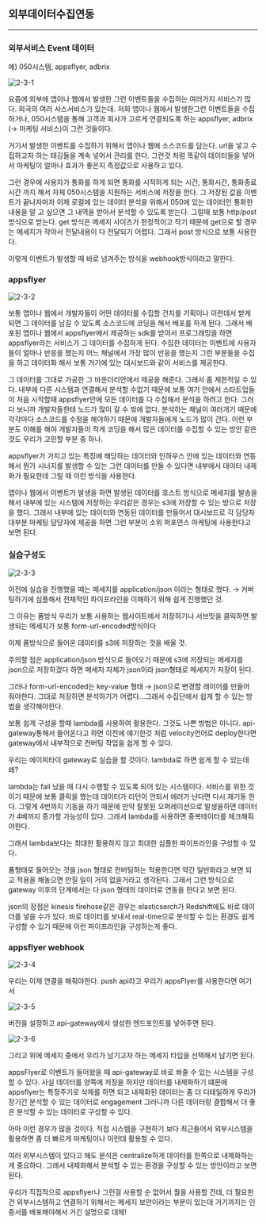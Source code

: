 ## 외부데이터수집연동

---

### 외부서비스 Event 데이터

예) 050시스템, appsflyer, adbrix

![2-3-1](https://user-images.githubusercontent.com/86764734/161762867-c66e2c41-2751-479e-a418-dc2d7cd7e170.png)


요즘에 외부에 앱이나 웹에서 발생한 그런 이벤트들을 수집하는 여러가지 서비스가 많다. 외국의 여러 사스서비스가 있는데. 저희 앱이나 웹에서 발생한그런 이벤트들을 수집하거나, 050시스템을 통해 고객과 회사가 고르게 연결되도록 하는 appsflyer, adbrix (→ 마케팅 서비스)이 그런 것들이다.

거기서 발생한 이벤트를 수집하기 위해서 앱이나 웹에 소스코드를 담는다. url을 넣고 수집하고자 하는 태깅들을 계속 넣어서 관리를 한다. 그런것 처럼 똑같이 데이터들을 넣어서 마케팅이 얼마나 효과가 좋은지 측정값으로 사용하고 있다.

그런 경우에 사용자가 통화를 하게 되면 통화를 시작하게 되는 시간, 통화시간, 통화종료시간 까지 해서 자체 050시스템을 지원하는 서비스에 저장을 한다. 그 저장된 값을 이벤트가 끝나자마자 이제 로컬에 있는 데이터 분석을 위해서 050에 있는  데이터인 통화한 내용을 알 고 싶으면 그 내역을 받아서 분석할 수 있도록 받는다. 그럴때 보통 http/post방식으로 받는다. get 방식은 메세지 사이즈가 한정적이고 작기 때문에 get으로 할 경우는 메세지가 작아서 전달내용이 다 전달되기 어렵다. 그래서 post 방식으로 보통 사용한다. 

이렇게 이벤트가 발생할 때 바로 넘겨주는 방식을 webhook방식이라고 말한다.

### appsflyer

![2-3-2](https://user-images.githubusercontent.com/86764734/161762877-7578cb4c-58b7-4b0b-84b1-3d45782fc00f.png)

보통 앱이나 웹에서 개발자들이 어떤 데이터를 수집할 건지를 기획이나 이런데서 받게 되면 그 데이터를 남길 수 있도록 소스코드에 코딩을 해서 배포를 하게 된다. 그래서 배포된 앱이나 웹에서 appsflyer에서 제공하는  sdk를 받아서 프로그래밍을 하면 appsflyer라는 서비스가 그 데이터를 수집하게 된다. 수집한 데이터는 이벤트에 사용자들이 얼마나 반응을 했는지 어느 채널에서 가장 많이 반응을 했는지 그런 부분들을 수집을 하고 데이터화 해서 보통 거기에 있는 대시보드와 같이 서비스를 제공한다. 

그 데이터를 그대로 가공한 그 바운더리안에서 제공을 해준다. 그래서 좀 제한적일 수 있다. 내부에 다른 시스템과 연결해서 분석할 수없기 때문에 보통 여기 안에서 스타트업들이 처음 시작할때 appsflyer안에 모든 데이터를 다 수집해서 분석을 하려고 한다. 그러다 보니까 개발자들한테 노드가 많이 갈 수 밖에 없다. 분석하는 채널이 여러개기 때문에 각각마다 소스코드를 수정을 해야하기 때문에 개발자들에게 노드가 많이 간다. 이런 부분도 이해를 해야 개발자들이 적게 코딩을 해서 많은 데이터를 수집할 수 있는 방안 같은 것도 우리가 고민할 부분 중 하나.

appsflyer가 가지고 있는 특징에 해당하는 데이터와 인하우스 안에 있는 데이터와 연동해서 뭔가 시너지를 발생할 수 있는 그런 데이터를 만들 수 있다면 내부에서 데이터 내제화가 필요한데 그럴 때 이런 방식을 사용한다.

앱이나 웹에서 이벤트가 발생을 하면 발생된 데이터를 호스트 방식으로 메세지를 발송을 해서 내부에 있는 시스템에 저장하는 우리같은 경우는 s3에 저장할 수 있는 방으로 저장을 했다. 그래서 내부에 있는 데이터와 연동된 데이터를 만들어서 대시보드로 각 담당자 대부분 마케팅 담당자에 제공을 하면 그런 부분이 소위 퍼포먼스 마케팅에 사용한다고 보면 된다. 

### 실습구성도

![2-3-3](https://user-images.githubusercontent.com/86764734/161762885-962e065f-4019-4921-9b7b-49f3f58ed494.png)

이전에 실습을 진행했을 때는 메세지를 application/json 이라는 형태로 했다. → 커버팅하기에 심플해서 전체적인 파이프라인을 이해하기 위해 쉽게 진행했던 것. 

그 이유는 폼방식 우리가 보통 사용하는 웹사이트에서 저장하기나 서브밋을 클릭하면 발생되는 메세지가 보통 form-url-encoded방식이다 

이제 폼방식으로 들어온 데이터를 s3에 저장하는 것을 배울 것.

주의할 점은 application/json 방식으로 들어오기 때문에 s3에 저장되는 메세지를 json으로 저장하겠다 하면 메세지 자체가 json이라 json형태로 메세지가 저장이 된다. 

그러나 form-url-encoded는 key-value 형태 → json으로 변경할 레이어를 만들어 줘야한다. 그대로 저장하면 분석하기가 어렵다...그래서 수집단에서 쉽게 할 수 있는 방법을 생각해야한다. 

보통 쉽게 구성을 할때 lambda를 사용하여 활용한다. 그것도 나쁜 방법은 아니다. api-gateway통해서 들어온다고 하면 이전에 얘기한것 처럼 velocity언어로 deploy한다면 gateway에서 내부적으로 컨버팅 작업을 쉽게 할 수 있다.

우리는 에이피타이 gateway로 실습을 할 것이다. lambda로 하면 쉽게 할 수 있는데 왜?

lambda는 fail 났을 때 다시 수행할 수 있도록 되어 있는 시스템이다. 서비스를 위한 것이기 때문에 보통 클릭을 했는데 데이터가 리턴이 안되서 에러가 난다면 다시 재기동 한다. 그렇게 4번까지 기동을 하기 때문에 만약 잘못된 오퍼레이션으로 발생을하면 데이터가 4배까지 증가할 가능성이 있다. 그래서 lambda를 사용하면 중복테이터를 체크해줘야한다.

그래서 lambda보다는 최대한 활용하지 않고 최대한 심플한 파이프라인을 구성할 수 있다.

폼형태로 들어오는 것을 json 형태로 컨버팅하는 적용한다면 약간 일반화라고 보면 되고 적용을 해놓으면 만질 일이 거의 없을거라고 생각된다. 그래서 그런 방식으로 gateway 이후의 단계에서는 다 json 형태의 데이터로 연동을 한다고 보면 된다.

json의 장점은 kinesis firehose같은 경우는 elasticserch가 Redshift에도 바로 데이더를 넣을 수가 있다. 바로 데이터를 보내서 real-time으로 분석할 수 있는 환경도 쉽게 구성할 수 있기 때문에 이런 파이프라인을 구성하는게 좋다.

### appsflyer webhook

![2-3-4](https://user-images.githubusercontent.com/86764734/161762895-dfd35e3f-20e5-4e6f-8086-f596c6eebc31.png)

우리는 이제 연결을 해줘야한다. push api라고 우리가 appsFlyer를 사용한다면 여기서 

![2-3-5](https://user-images.githubusercontent.com/86764734/161762902-c147d33b-27bd-41da-8fde-4511aceb5baf.png)


버전을 설정하고 api-gateway에서 생성한 엔드포인트를 넣어주면 된다.

![2-3-6](https://user-images.githubusercontent.com/86764734/161762911-b0c5e017-57eb-427c-a408-a4634d545421.png)

그리고 위에 메세지 중에서 우리가 남기고자 하는 메세지 타입을 선택해서 남기면 된다.

appsFlyer로 이벤트가 들어왔을 때 api-gateway로 바로 쏴줄 수 있는 시스템을 구성할 수 있다. 사실 데이터를 양쪽에 저장을 하지만 데이터를 내제화하기 떄문에 appsflyer는 특정주기로 삭제를 하면 되고 내제화된 데이터는 좀 더 디테일하게 우리가 장기간 분석할 수 있는 데이터로 engagement 그러니까 다른 데이터랑 결합해서 더 좋은 분석할 수 있는 데이터로 구성할 수 있다. 

아마 이런 경우가 많을 것이다. 직접 시스템을 구현하기 보다 최근들어서 외부시스템을 활용하면 좀 더 빠르게 마케팅이나 이런데 활용할 수 있다.

여러 외부시스템이 있다고 해도 분석은 centralize하게 데이터를 한쪽으로 내제화하는게 중요하다. 그래서 내제화해서 분석할 수 있는 환경을 구성할 수 있는 방안이라고 보면 된다. 

우리가 직접적으로 appsflyer나 그런걸 사용할 순 없어서 퀄을 사용할 건데, 더 필요한 건 외부시스템하고 연결하기 위해서는 메세지 보안이라는 부분이 있는데 거기까지는 인증서를 배포해야해서 거긴 설명으로 대체!